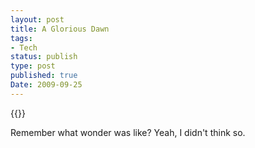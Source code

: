 ```yaml
---
layout: post
title: A Glorious Dawn
tags:
- Tech
status: publish
type: post
published: true
Date: 2009-09-25
---
```

{{<youtube zSgiXGELjbc>}}

Remember what wonder was like?  Yeah, I didn't think so.

